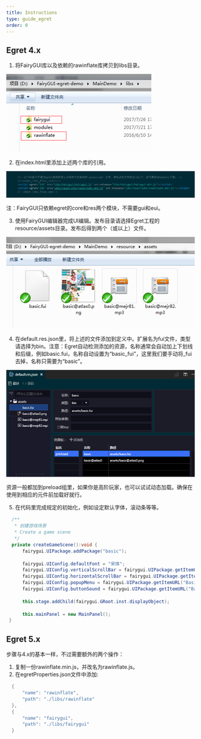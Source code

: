 ```yaml
---
title: Instructions
type: guide_egret
order: 0
---
```


## Egret 4.x

1. 将FairyGUI库以及依赖的rawinflate库拷贝到libs目录。

  ![](../../images/20170809161022.png)

2. 在index.html里添加上述两个库的引用。

  ![](../../images/20170809161215.png)

  注：FairyGUI只依赖egret的core和res两个模块，不需要gui和eui。

3. 使用FairyGUI编辑器完成UI编辑。发布目录请选择Egret工程的resource/assets目录。发布后得到两个（或以上）文件。

  ![](../../images/20170809161256.png)

4. 在default.res.json里，将上述的文件添加到定义中。扩展名为fui文件，类型请选择为bin。注意：Egret自动检测添加的资源，名称通常会自动加上下划线和后缀，例如basic.fui，名称自动设置为“basic_fui”，这里我们要手动将_fui去掉，名称只需要为“basic”。

  ![](../../images/20170809161350.png)

  资源一般都加到preload组里，如果你是高阶玩家，也可以试试动态加载。确保在使用到相应的元件前加载好就行。

5. 在代码里完成规定的初始化，例如设定默认字体，滚动条等等。

  ```csharp
    /**
     * 创建游戏场景
     * Create a game scene
     */
    private createGameScene():void {
        fairygui.UIPackage.addPackage("basic");
        
        fairygui.UIConfig.defaultFont = "宋体";
        fairygui.UIConfig.verticalScrollBar = fairygui.UIPackage.getItemURL("Basic", "ScrollBar_VT");
        fairygui.UIConfig.horizontalScrollBar = fairygui.UIPackage.getItemURL("Basic", "ScrollBar_HZ");
        fairygui.UIConfig.popupMenu = fairygui.UIPackage.getItemURL("Basic", "PopupMenu");
        fairygui.UIConfig.buttonSound = fairygui.UIPackage.getItemURL("Basic","click");
        
        this.stage.addChild(fairygui.GRoot.inst.displayObject);

        this.mainPanel = new MainPanel();
   }
  ```

## Egret 5.x

步骤与4.x的基本一样，不过需要额外的两个操作：

1. 复制一份rawinflate.min.js，并改名为rawinflate.js。
2. 在egretProperties.json文件中添加:

  ```csharp
	{  
	    "name": "rawinflate",  
	    "path": "./libs/rawinflate"  
	},  
	{  
	    "name": "fairygui",  
	    "path": "./libs/fairygui"  
	}
  ```